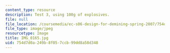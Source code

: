 ```yaml
---
content_type: resource
description: Test 3, using 100g of explosives.
file: null
file_location: /coursemedia/ec-s06-design-for-demining-spring-2007/754d7d0a249b8f057ccb99dd8a58d348_IMG_0165.jpg
file_type: image/jpeg
resourcetype: Image
title: IMG_0165.jpg
uid: 754d7d0a-249b-8f05-7ccb-99dd8a58d348
---
```

